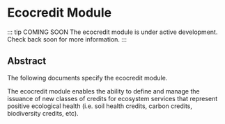 # Ecocredit Module

::: tip COMING SOON
The ecocredit module is under active development. Check back soon for more information.
:::

## Abstract

The following documents specify the ecocredit module.

The ecocredit module enables the ability to define and manage the issuance of new classes of credits for ecosystem services that represent positive ecological health (i.e. soil health credits, carbon credits, biodiversity credits, etc).

<!-- ## Contents

1. **[Concepts](01_concepts.md)**
2. **[State](02_state.md)**
3. **[Msg Service](03_messages.md)**
4. **[Events](04_events.md)**
5. **[Client](05_client.md)** -->

